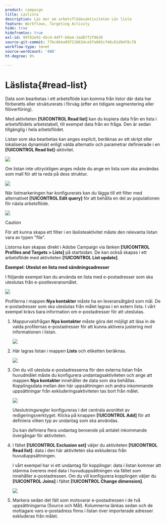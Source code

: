 ```yaml
---
product: campaign
title: Läslista
description: Läs mer om arbetsflödesaktiviteten Läs lista
feature: Workflows, Targeting Activity
hide: true
hidefromtoc: true
exl-id: 99f82e91-45cd-4dff-b8a4-3ad87f2f9639
source-git-commit: 776c664a99721063dce5fa003cf40c81d94f8c78
workflow-type: tm+mt
source-wordcount: '488'
ht-degree: 0%

---
```


# Läslista{#read-list}



Data som bearbetas i ett arbetsflöde kan komma från listor där data har förberetts eller strukturerats i förväg (efter en tidigare segmentering eller filöverföring).

Med aktiviteten **[!UICONTROL Read list]** kan du kopiera data från en lista i arbetsflödets arbetstabell, till exempel data från en fråga. Den är sedan tillgänglig i hela arbetsflödet.

Listan som ska bearbetas kan anges explicit, beräknas av ett skript eller lokaliseras dynamiskt enligt valda alternativ och parametrar definierade i en **[!UICONTROL Read list]**-aktivitet.

![](assets/list_edit_select_option_01.png)

Om listan inte uttryckligen anges måste du ange en lista som ska användas som mall för att ta reda på dess struktur.

![](assets/s_advuser_list_template_select.png)

När listmarkeringen har konfigurerats kan du lägga till ett filter med alternativet **[!UICONTROL Edit query]** för att behålla en del av populationen för nästa arbetsflöde.

![](assets/wf_readlist_1.png)

>[!CAUTION]
>
>För att kunna skapa ett filter i en läslisteaktivitet måste den relevanta listan vara av typen &quot;file&quot;.

Listorna kan skapas direkt i Adobe Campaign via länken **[!UICONTROL Profiles and Targets > Lists]** på startsidan. De kan också skapas i ett arbetsflöde med aktiviteten **[!UICONTROL List update]**.

**Exempel: Uteslut en lista med sändningsadresser**

I följande exempel kan du använda en lista med e-postadresser som ska uteslutas från e-postleveransmålet.

![](assets/s_advuser_list_read_sample_1.png)

Profilerna i mappen **Nya kontakter** måste ha en leveransåtgärd som mål. De e-postadresser som ska uteslutas från målet lagras i en extern lista. I vårt exempel krävs bara information om e-postadresser för att uteslutas.

1. Mappurvalsfrågan **Nya kontakter** måste göra det möjligt att läsa in de valda profilernas e-postadresser för att kunna aktivera justering mot informationen i listan.

   ![](assets/s_advuser_list_read_sample_0.png)

1. Här lagras listan i mappen **Lists** och etiketten beräknas.

   ![](assets/s_advuser_list_read_sample_2.png)

1. Om du vill utesluta e-postadresserna för den externa listan från huvudmålet måste du konfigurera undantagsaktiviteten och ange att mappen **Nya kontakter** innehåller de data som ska behållas. Kopplingsdata mellan den här uppsättningen och andra inkommande uppsättningar från exkluderingsaktiviteten tas bort från målet.

   ![](assets/s_advuser_list_read_sample_3.png)

   Uteslutningsregler konfigureras i det centrala avsnittet av redigeringsverktyget. Klicka på knappen **[!UICONTROL Add]** för att definiera vilken typ av undantag som ska användas.

   Du kan definiera flera undantag beroende på antalet inkommande övergångar för aktiviteten.

1. I fältet **[!UICONTROL Exclusion set]** väljer du aktiviteten **[!UICONTROL Read list]**: data i den här aktiviteten ska exkluderas från huvuduppsättningen.

   I vårt exempel har vi ett undantag för kopplingar: data i listan kommer att stämma överens med data i huvuduppsättningen via fältet som innehåller e-postadressen. Om du vill konfigurera kopplingen väljer du **[!UICONTROL Joins]** i fältet **[!UICONTROL Change dimension]**.

   ![](assets/s_advuser_list_read_sample_4.png)

1. Markera sedan det fält som motsvarar e-postadressen i de två uppsättningarna (Source och Mål). Kolumnerna länkas sedan och de mottagare vars e-postadress finns i listan över importerade adresser exkluderas från målet.
